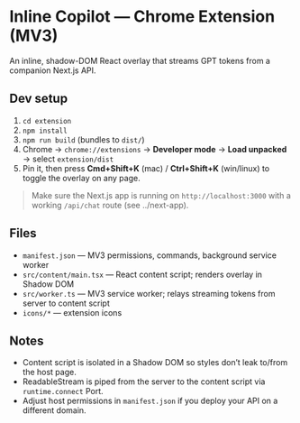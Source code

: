 
# Inline Copilot — Chrome Extension (MV3)

An inline, shadow-DOM React overlay that streams GPT tokens from a companion Next.js API.

## Dev setup
1. `cd extension`
2. `npm install`
3. `npm run build` (bundles to `dist/`)
4. Chrome → `chrome://extensions` → **Developer mode** → **Load unpacked** → select `extension/dist`
5. Pin it, then press **Cmd+Shift+K** (mac) / **Ctrl+Shift+K** (win/linux) to toggle the overlay on any page.

> Make sure the Next.js app is running on `http://localhost:3000` with a working `/api/chat` route (see ../next-app).

## Files
- `manifest.json` — MV3 permissions, commands, background service worker
- `src/content/main.tsx` — React content script; renders overlay in Shadow DOM
- `src/worker.ts` — MV3 service worker; relays streaming tokens from server to content script
- `icons/*` — extension icons

## Notes
- Content script is isolated in a Shadow DOM so styles don’t leak to/from the host page.
- ReadableStream is piped from the server to the content script via `runtime.connect` Port.
- Adjust host permissions in `manifest.json` if you deploy your API on a different domain.
